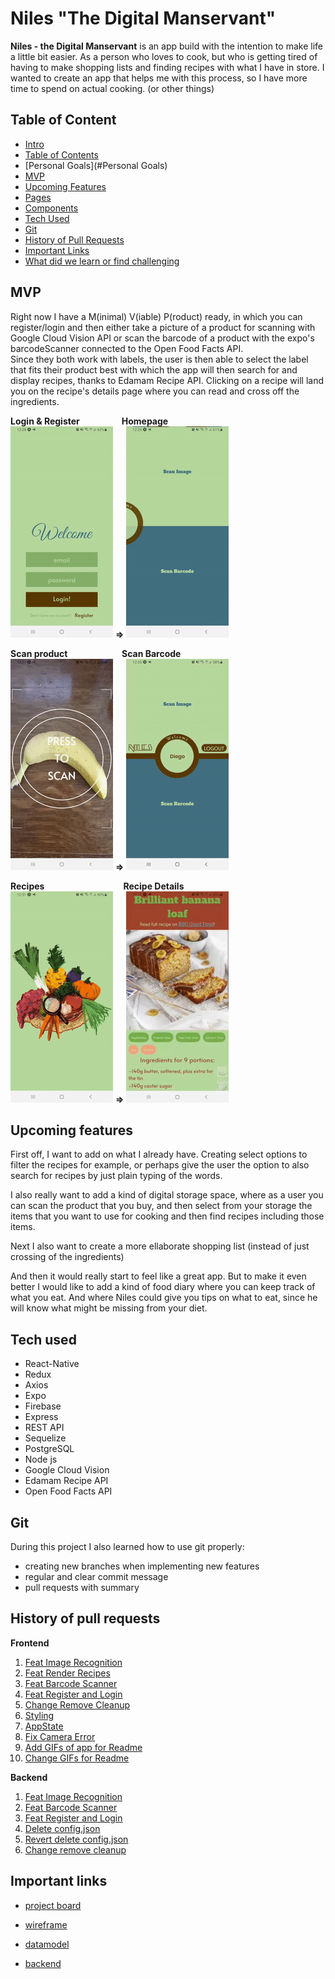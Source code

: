 # Niles "The Digital Manservant"

**Niles - the Digital Manservant** is an app build with the intention to make life a little bit easier. As a person who loves to cook, but who is getting tired of having to make shopping lists and finding recipes with what I have in store. I wanted to create an app that helps me with this process, so I have more time to spend on actual cooking. (or other things)

## Table of Content
- [Intro](#Intro)
- [Table of Contents](#TableOfContents)
- [Personal Goals](#Personal Goals)
- [MVP](#MVP)
- [Upcoming Features](#UpcomingFeatures)
- [Pages](#Pages)
- [Components](#Components)
- [Tech Used](#TechUsed)
- [Git](#Git)
- [History of Pull Requests](#HistoryPullRequests)
- [Important Links](#ImportantLinks)
- [What did we learn or find challenging](#Challenges)

## MVP

Right now I have a M(inimal) V(iable) P(roduct) ready, in which you can register/login and then either take a picture of a product for scanning with Google Cloud Vision API or scan the barcode of a product with the expo's barcodeScanner connected to the Open Food Facts API.   
Since they both work with labels, the user is then able to select the label that fits their product best with which the app will then search for and display recipes, thanks to Edamam Recipe API. Clicking on a recipe will land you on the recipe's details page where you can read and cross off the ingredients. 

**Login & Register** &nbsp;&nbsp;&nbsp;&nbsp;&nbsp;&nbsp;&nbsp;&nbsp;&nbsp;&nbsp;&nbsp;&nbsp;&nbsp;&nbsp;&nbsp; **Homepage**                                     
![login/register Screen](Niles-Login&Register.gif) **=>** ![Homepage Screen](Niles-Homepage.gif) 

**Scan product** &nbsp;&nbsp;&nbsp;&nbsp;&nbsp;&nbsp;&nbsp;&nbsp;&nbsp;&nbsp;&nbsp;&nbsp;&nbsp;&nbsp;&nbsp;&nbsp;&nbsp;&nbsp;&nbsp;&nbsp; **Scan Barcode**  
![Camera Screen](Niles-Camera.gif) **=>** ![Barcode Scanner Screen](Niles-BarcodeScanner.gif) 

**Recipes** &nbsp;&nbsp;&nbsp;&nbsp;&nbsp;&nbsp;&nbsp;&nbsp;&nbsp;&nbsp;&nbsp;&nbsp;&nbsp;&nbsp;&nbsp;&nbsp;&nbsp;&nbsp;&nbsp;&nbsp;&nbsp;&nbsp;&nbsp;&nbsp;&nbsp;&nbsp;&nbsp;&nbsp;&nbsp;&nbsp; **Recipe Details**   
![Recipes Screen](Niles-Recipes.gif) **=>** ![Recipes Details Screen](Niles-RecipeDetails.gif)

## Upcoming features

First off, I want to add on what I already have. Creating select options to filter the recipes for example, or perhaps give the user the option to also search for recipes by just plain typing of the words.

I also really want to add a kind of digital storage space, where as a user you can scan the product that you buy, and then select from your storage the items that you want to use for cooking and then find recipes including those items.

Next I also want to create a more ellaborate shopping list (instead of just crossing of the ingredients)

And then it would really start to feel like a great app. But to make it even better I would like to add a kind of food diary where you can keep track of what you eat. And where Niles could give you tips on what to eat, since he will know what might be missing from your diet.

## Tech used

- React-Native
- Redux
- Axios
- Expo
- Firebase
- Express
- REST API
- Sequelize
- PostgreSQL
- Node js
- Google Cloud Vision
- Edamam Recipe API
- Open Food Facts API

## Git
During this project I also learned how to use git properly:
- creating new branches when implementing new features
- regular and clear commit message
- pull requests with summary

## History of pull requests
**Frontend**   
1. [Feat Image Recognition](https://github.com/DiegoOTdC/Niles-Frontend/pull/1)   
2. [Feat Render Recipes](https://github.com/DiegoOTdC/Niles-Frontend/pull/2)
3. [Feat Barcode Scanner](https://github.com/DiegoOTdC/Niles-Frontend/pull/3)
4. [Feat Register and Login](https://github.com/DiegoOTdC/Niles-Frontend/pull/4)
5. [Change Remove Cleanup](https://github.com/DiegoOTdC/Niles-Frontend/pull/5)
6. [Styling](https://github.com/DiegoOTdC/Niles-Frontend/pull/6)
7. [AppState](https://github.com/DiegoOTdC/Niles-Frontend/pull/7)
8. [Fix Camera Error](https://github.com/DiegoOTdC/Niles-Frontend/pull/8)
9. [Add GIFs of app for Readme](https://github.com/DiegoOTdC/Niles-Frontend/pull/9)
10. [Change GIFs for Readme](https://github.com/DiegoOTdC/Niles-Frontend/pull/10)

**Backend**  
1. [Feat Image Recognition](https://github.com/DiegoOTdC/Niles-backend/pull/2) 
2. [Feat Barcode Scanner](https://github.com/DiegoOTdC/Niles-backend/pull/3) 
3. [Feat Register and Login](https://github.com/DiegoOTdC/Niles-backend/pull/4) 
4. [Delete config.json](https://github.com/DiegoOTdC/Niles-backend/pull/5) 
5. [Revert delete config.json](https://github.com/DiegoOTdC/Niles-backend/pull/6) 
6. [Change remove cleanup](https://github.com/DiegoOTdC/Niles-backend/pull/7) 

## Important links

- [project board](<https://github.com/users/DiegoOTdC/projects/1>)

- [wireframe](<https://wireframepro.mockflow.com/view/M66f4c119388556d53ef8602ab0b386281597043905404#/page/De36801225c9e96e06665bd016a7d83b0>)

- [datamodel](<https://dbdiagram.io/d/5f3152ef08c7880b65c5baf2>)

- [backend](<https://github.com/DiegoOTdC/Niles-backend>)
